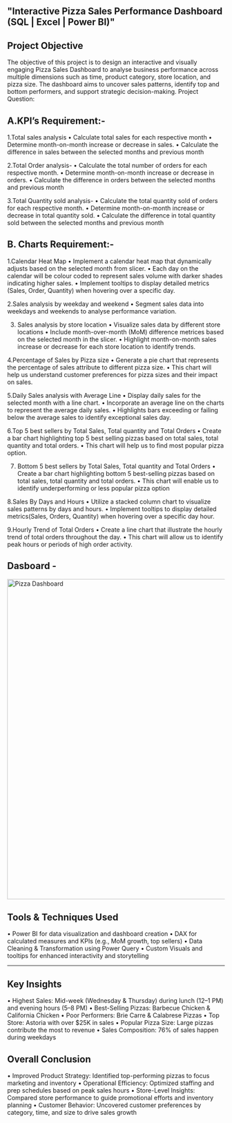 ## "Interactive Pizza Sales Performance Dashboard (SQL | Excel | Power BI)"
## Project Objective
The objective of this project is to design an interactive and visually engaging Pizza Sales Dashboard to analyse business performance across multiple dimensions such as time, product category, store location, and pizza size. The dashboard aims to uncover sales patterns, identify top and bottom performers, and support strategic decision-making.
 Project Question:
## A.KPI’s Requirement:-
1.Total sales analysis
•	Calculate total sales for each respective month
•	Determine month-on-month increase or decrease in sales.
•	Calculate the difference in sales between the selected months and previous month

2.Total Order analysis-
•	Calculate the total number of orders for each respective month.
•	Determine month-on-month increase or decrease in orders.
•	Calculate the difference in orders between the selected months and previous month

3.Total Quantity sold analysis-
•	Calculate the total quantity sold of orders for each respective month.
•	Determine month-on-month increase or decrease in total quantity sold.
•	Calculate the difference in total quantity sold between the selected months and previous month

## B. Charts Requirement:-
 1.Calendar Heat Map
•	Implement a calendar heat map that dynamically adjusts based on the selected month from slicer.
•	Each day on the calendar will be colour coded to represent sales volume with darker shades indicating higher sales.
•	Implement tooltips to  display detailed metrics (Sales, Order, Quantity) when hovering over a specific day.

 2.Sales analysis by weekday and weekend
•	Segment sales data into weekdays and weekends to analyse performance variation.
    
 3. Sales analysis by store location
•	Visualize sales data by different store locations
•	Include month-over-month (MoM) difference metrices based on the selected month in the slicer.
•	Highlight month-on-month sales increase or decrease for each store location to identify trends.

4.Percentage of Sales by Pizza size
•	Generate a pie chart that represents the percentage of sales attribute to different pizza size.
•	This chart will help us understand customer preferences for pizza sizes and their impact on sales.

5.Daily Sales analysis with Average Line
•	Display daily sales for the selected month with a line chart.
•	Incorporate an average line on the charts to represent the average daily sales.
•	Highlights bars exceeding or failing below the average sales to identify exceptional sales day.

6.Top 5 best sellers by Total Sales, Total quantity and Total Orders
•	Create a bar chart highlighting top 5 best selling pizzas based on total sales, total quantity  and total orders.
•	This chart will help us to find most popular pizza option.

7. Bottom 5 best sellers by Total Sales, Total quantity and Total Orders
•	Create a bar chart highlighting bottom 5 best-selling pizzas based on total sales, total quantity  and total orders.
•	This chart will enable us to identify underperforming or less popular pizza option

 8.Sales By Days and Hours
•	Utilize a stacked column chart to visualize sales patterns by days and hours.
•	Implement tooltips to display detailed metrics(Sales, Orders, Quantity) when hovering over a specific day hour.

 9.Hourly Trend of Total Orders
•	Create a line chart that illustrate the hourly trend of total orders throughout the day.
•	This chart will allow us to identify peak hours or periods of high order activity.
## Dasboard - 
<img width="1227" height="742" alt="Pizza Dashboard" src="https://github.com/user-attachments/assets/5615cae2-8746-4003-be34-93d8803624fc" />


## Tools & Techniques Used
•	Power BI for data visualization and dashboard creation
•	DAX for calculated measures and KPIs (e.g., MoM growth, top sellers)
•	Data Cleaning & Transformation using Power Query
•	Custom Visuals and tooltips for enhanced interactivity and storytelling
________________________________________
## Key Insights
•	Highest Sales: Mid-week (Wednesday & Thursday) during lunch (12–1 PM) and evening hours (5–8 PM)
•	Best-Selling Pizzas: Barbecue Chicken & California Chicken
•	Poor Performers: Brie Carre & Calabrese Pizzas
•	Top Store: Astoria with over $25K in sales
•	Popular Pizza Size: Large pizzas contribute the most to revenue
•	Sales Composition: 76% of sales happen during weekdays

## Overall Conclusion
•	Improved Product Strategy: Identified top-performing pizzas to focus marketing and inventory
•	Operational Efficiency: Optimized staffing and prep schedules based on peak sales hours
•	Store-Level Insights: Compared store performance to guide promotional efforts and inventory planning
•	Customer Behavior: Uncovered customer preferences by category, time, and size to drive sales growth
